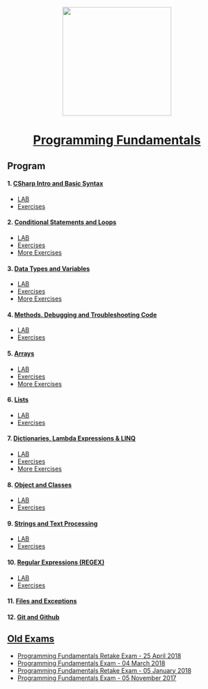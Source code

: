 <p align="center"><img src="http://spaceappschallengebulgaria.eu/sites/default/files/softuni.png" width = 250 /></p>

# <a href="https://softuni.bg/trainings/1939/programming-fundamentals-may-2018"><p align="center"> Programming Fundamentals <p></a>

## Program
#### 1. <a href="https://github.com/kallyy7/Programming-Fundamentals/tree/master/CSharp%20Intro%20and%20Basic%20Syntax" > CSharp Intro and Basic Syntax </a>
- <a href="https://github.com/kallyy7/Programming-Fundamentals/tree/master/CSharp%20Intro%20and%20Basic%20Syntax/LAB" > LAB </a>
- <a href="https://github.com/kallyy7/Programming-Fundamentals/tree/master/CSharp%20Intro%20and%20Basic%20Syntax/Exercises" > Exercises </a>
#### 2. <a href="https://github.com/kallyy7/Programming-Fundamentals/tree/master/CSharpConditionalStatementsAndLoops" > Conditional Statements and Loops </a>
- <a href="https://github.com/kallyy7/Programming-Fundamentals/tree/master/CSharp%20Intro%20and%20Basic%20Syntax/LAB" > LAB </a>
- <a href="https://github.com/kallyy7/Programming-Fundamentals/tree/master/CSharpConditionalStatementsAndLoops/EXERCISES" > Exercises </a>
- <a href="https://github.com/kallyy7/Programming-Fundamentals/tree/master/CSharpConditionalStatementsAndLoops/More-Exercises" > More Exercises </a>
#### 3. <a href="https://github.com/kallyy7/Programming-Fundamentals/tree/master/CSharp%20Intro%20and%20Basic%20Syntax/LAB" > Data Types and Variables </a>
- <a href="https://github.com/kallyy7/Programming-Fundamentals/tree/master/Data%20Types%20and%20Variables/LAB" > LAB </a>
- <a href="https://github.com/kallyy7/Programming-Fundamentals/tree/master/Data%20Types%20and%20Variables/Exercises" > Exercises </a>
- <a href="https://github.com/kallyy7/Programming-Fundamentals/tree/master/Data%20Types%20and%20Variables/More-Exercises" > More Exercises </a>
#### 4. <a href="https://github.com/kallyy7/Programming-Fundamentals/tree/master/Methods.%20Debugging%20and%20Troubleshooting%20Code" > Methods. Debugging and Troubleshooting Code </a>
- <a href="https://github.com/kallyy7/Programming-Fundamentals/tree/master/Methods.%20Debugging%20and%20Troubleshooting%20Code/LAB" > LAB </a>
- <a href="https://github.com/kallyy7/Programming-Fundamentals/tree/master/Methods.%20Debugging%20and%20Troubleshooting%20Code/Exercises" > Exercises </a>
#### 5. <a href="https://github.com/kallyy7/Programming-Fundamentals/tree/master/Arrays" > Arrays </a>
- <a href="https://github.com/kallyy7/Programming-Fundamentals/tree/master/Arrays/Lab" > LAB </a>
- <a href="https://github.com/kallyy7/Programming-Fundamentals/tree/master/Arrays/Exercises" > Exercises </a>
- <a href="https://github.com/kallyy7/Programming-Fundamentals/tree/master/Arrays/More%20Exercises" > More Exercises </a>
#### 6. <a href="https://github.com/kallyy7/Programming-Fundamentals/tree/master/Lists" > Lists </a>
- <a href="https://github.com/kallyy7/Programming-Fundamentals/tree/master/Lists/LAB" > LAB </a>
- <a href="https://github.com/kallyy7/Programming-Fundamentals/tree/master/Lists" > Exercises </a>
#### 7. <a href="https://github.com/kallyy7/Programming-Fundamentals/tree/master/Lists" > Dictionaries, Lambda Expressions & LINQ </a>
- <a href="https://github.com/kallyy7/Programming-Fundamentals/tree/master/Dictionaries-%20Lambda%20Expressions%20and%20LINQ/LAB" > LAB </a>
- <a href="https://github.com/kallyy7/Programming-Fundamentals/tree/master/Dictionaries-%20Lambda%20Expressions%20and%20LINQ/Exercises" > Exercises </a>
- <a href="https://github.com/kallyy7/Programming-Fundamentals/tree/master/Dictionaries-%20Lambda%20Expressions%20and%20LINQ/More%20Exercises" > More Exercises </a>
#### 8. <a href="https://github.com/kallyy7/Programming-Fundamentals/tree/master/Objects%20and%20Classes" > Object and Classes </a>
- <a href="https://github.com/kallyy7/Programming-Fundamentals/tree/master/Objects%20and%20Classes/LAB" > LAB </a>
- <a href="https://github.com/kallyy7/Programming-Fundamentals/tree/master/Objects%20and%20Classes/Exercises" > Exercises </a>
#### 9. <a href="https://github.com/kallyy7/Programming-Fundamentals/tree/master/Strings%20and%20Text%20Processing" > Strings and Text Processing </a>
- <a href="https://github.com/kallyy7/Programming-Fundamentals/upload/master/Strings%20and%20Text%20Processing/LAB" > LAB </a>
- <a href="" > Exercises </a>
#### 10. <a href="https://github.com/kallyy7/Programming-Fundamentals/tree/master/Regular%20Expressions-REGEX" > Regular Expressions (REGEX) </a>
- <a href="https://github.com/kallyy7/Programming-Fundamentals/tree/master/Regular%20Expressions-REGEX/Lab" > LAB </a>
- <a href="https://github.com/kallyy7/Programming-Fundamentals/tree/master/Regular%20Expressions-REGEX/Exercises" > Exercises </a>
#### 11. <a href="" > Files and Exceptions </a>

#### 12. <a href="" > Git and Github </a>

##  <a href="https://github.com/kallyy7/Programming-Fundamentals/tree/master/Old%20Exams" > Old Exams </a>
- <a href="https://github.com/kallyy7/Programming-Fundamentals/tree/master/Old%20Exams/Programming%20Fundamentals%20Retake%20Exam%20-%2025%20April%202018" > Programming Fundamentals Retake Exam - 25 April 2018 </a>
- <a href="https://github.com/kallyy7/Programming-Fundamentals/tree/master/Old%20Exams/Programming%20Fundamentals%20Exam%20-%2004%20March%202018" > Programming Fundamentals Exam - 04 March 2018 </a>
- <a href="https://github.com/kallyy7/Programming-Fundamentals/tree/master/Old%20Exams/Programming%20Fundamentals%20Retake%20Exam%20-%2005%20January" > Programming Fundamentals Retake Exam - 05 January 2018 </a>
- <a href="https://github.com/kallyy7/Programming-Fundamentals/tree/master/Old%20Exams/Programming%20Fundamentals%20Exam%20-%2005%20November%202017" > Programming Fundamentals Exam - 05 November 2017 </a>
